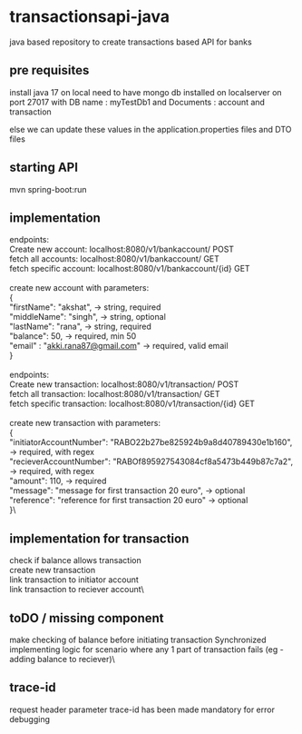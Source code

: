 # transactionsapi-java
java based repository to create transactions based API for banks 

## pre requisites
install java 17 on local
need to have mongo db installed on localserver
on port 27017
with DB name : myTestDb1
and Documents : account and transaction

else we can update these values in the application.properties files and DTO files

## starting API
mvn spring-boot:run

## implementation
endpoints:\
Create new account:     localhost:8080/v1/bankaccount/      POST\
fetch all accounts:     localhost:8080/v1/bankaccount/      GET\
fetch specific account: localhost:8080/v1/bankaccount/{id}  GET\
\
create new account with parameters:\
{\
    "firstName": "akshat", -> string, required\
    "middleName": "singh", -> string, optional\
    "lastName": "rana", -> string, required\
    "balance": 50, -> required, min 50\
    "email" : "akki.rana87@gmail.com" -> required, valid email\
}\
\
endpoints:\
Create new transaction:     localhost:8080/v1/transaction/      POST\
fetch all transaction:      localhost:8080/v1/transaction/      GET\
fetch specific transaction: localhost:8080/v1/transaction/{id}  GET\
\
create new transaction with parameters:\
{\
    "initiatorAccountNumber": "RABO22b27be825924b9a8d40789430e1b160", -> required, with regex\
    "recieverAccountNumber": "RABOf895927543084cf8a5473b449b87c7a2", -> required, with regex\
    "amount": 110, -> required\
    "message": "message for first transaction 20 euro", -> optional\
    "reference": "reference for first transaction 20 euro" -> optional\
}\

## implementation for transaction
check if balance allows transaction\
create new transaction\
link transaction to initiator account\
link transaction to reciever account\

## toDO / missing component
make checking of balance before initiating transaction Synchronized\
implementing logic for scenario where any 1 part of transaction fails (eg - adding balance to reciever)\

## trace-id
request header parameter trace-id has been made mandatory for error debugging